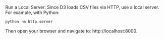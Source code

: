 Run a Local Server:
Since D3 loads CSV files via HTTP, use a local server. For example, with Python:

    python -m http.server
Then open your browser and navigate to: http://localhost:8000.
